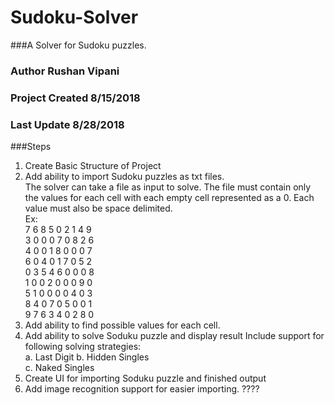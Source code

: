 # Sudoku-Solver

###A Solver for Sudoku puzzles.
### Author Rushan Vipani
### Project Created 8/15/2018
### Last Update 8/28/2018

###Steps

1. Create Basic Structure of Project
2. Add ability to import Sudoku puzzles as txt files.  
    The solver can take a file as input to solve. The file must contain only the values for each cell with each empty cell represented as a 0. Each value must also be space delimited.  
    Ex:   
    7 6 8 5 0 2 1 4 9  
    3 0 0 0 7 0 8 2 6  
    4 0 0 1 8 0 0 0 7  
    6 0 4 0 1 7 0 5 2  
    0 3 5 4 6 0 0 0 8  
    1 0 0 2 0 0 0 9 0  
    5 1 0 0 0 0 4 0 3  
    8 4 0 7 0 5 0 0 1  
    9 7 6 3 4 0 2 8 0 
3. Add ability to find possible values for each cell. 
4. Add ability to solve Soduku puzzle and display result
    Include support for following solving strategies:  
    a. Last Digit
    b. Hidden Singles  
    c. Naked Singles
5. Create UI for importing Soduku puzzle and finished output
6. Add image recognition support for easier importing. ????
